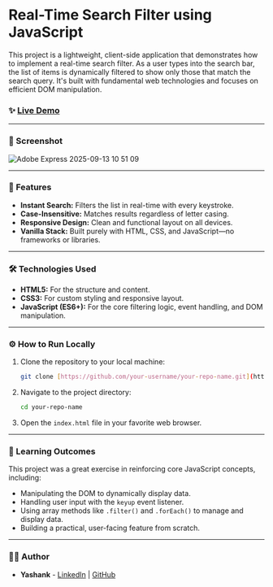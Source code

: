 # Real-Time Search Filter using JavaScript

This project is a lightweight, client-side application that demonstrates how to implement a real-time search filter. As a user types into the search bar, the list of items is dynamically filtered to show only those that match the search query. It's built with fundamental web technologies and focuses on efficient DOM manipulation.

### ✨ [Live Demo]([https://yashank-d.github.io/javascript-real-time-search/])

---

### 📸 Screenshot

![Adobe Express 2025-09-13 10 51 09](https://github.com/user-attachments/assets/87d34527-3532-47df-9f93-07484791ffed)

---

### 🚀 Features

-   **Instant Search:** Filters the list in real-time with every keystroke.
-   **Case-Insensitive:** Matches results regardless of letter casing.
-   **Responsive Design:** Clean and functional layout on all devices.
-   **Vanilla Stack:** Built purely with HTML, CSS, and JavaScript—no frameworks or libraries.

---

### 🛠️ Technologies Used

-   **HTML5:** For the structure and content.
-   **CSS3:** For custom styling and responsive layout.
-   **JavaScript (ES6+):** For the core filtering logic, event handling, and DOM manipulation.

---

### ⚙️ How to Run Locally

1.  Clone the repository to your local machine:
    ```bash
    git clone [https://github.com/your-username/your-repo-name.git](https://github.com/your-username/your-repo-name.git)
    ```
2.  Navigate to the project directory:
    ```bash
    cd your-repo-name
    ```
3.  Open the `index.html` file in your favorite web browser.

---

### 🧠 Learning Outcomes

This project was a great exercise in reinforcing core JavaScript concepts, including:
-   Manipulating the DOM to dynamically display data.
-   Handling user input with the `keyup` event listener.
-   Using array methods like `.filter()` and `.forEach()` to manage and display data.
-   Building a practical, user-facing feature from scratch.

---

### 👨‍💻 Author

-   **Yashank** - [LinkedIn](https://www.linkedin.com/in/your-linkedin-profile/) | [GitHub](https://github.com/your-username)
